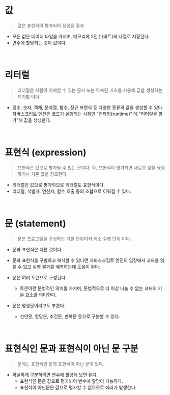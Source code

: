 # 값

> 값은 표현식이 평가되어 생성된 결과

- 모든 값은 데이터 타입을 가지며, 메모리에 2진수(비트)의 나열로 저장된다.
- 변수에 할당되는 것이 값이다.

<br>

# 리터럴

> 리터럴은 사람이 이해할 수 있는 문자 또는 약속된 기호를 사용해 값을 생성하는 표기법 이다.

- 정수, 숫자, 객체, 문자열, 함수, 정규 표현식 등 다양한 종류의 값을 생성할 수 있다.
  자바스크립트 엔진은 코드가 실행되는 시점인 "런타임(runtime)" 에 "리터럴을 평가"해 값을 생성한다.

<br>

# 표현식 (expression)

> 표현식은 값으로 평가될 수 있는 문이다. 즉, 표현식이 평가되면 새로운 값을 생성하거나 기존 값을 참조한다.

- 리터럴은 값으로 평가되므로 리터럴도 표현식이다.
- 리터럴, 식별자, 연산자, 함수 호출 등의 조합으로 이뤄질 수 있다.

<br>

# 문 (statement)

> 문은 프로그램을 구성하는 기본 단위이자 최소 실행 단위 이다.

- 문과 표현식은 다른 것이다.
- 문과 표현식을 구별하고 해석할 수 있다면 자바스크립트 엔진의 입장에서 코드를 읽을 수 있고 실행 결과를 예측하는데 도움이 된다.

- 문은 여러 토큰으로 구성된다.
  - 토큰이란 문법적인 의미를 가지며, 문법적으로 더 이상 나눌 수 없는 코드의 기본 요소를 의미한다.
- 문은 명령문이라고도 부른다.
  - 선언문, 할당문, 조건문, 반복문 등으로 구분할 수 있다.

<br>

# 표현식인 문과 표현식이 아닌 문 구분

> 문에는 표현식인 문과 표현식이 아닌 문이 있다.

- 확실하게 구분하려면 변수에 할당해 보면 된다.
  - 표현식인 문은 값으로 평가되어 변수에 할당이 가능하다.
  - 표현식이 아닌문은 값으로 평가할 수 없으므로 에러가 발생한다.
